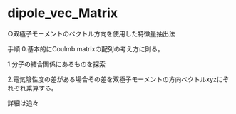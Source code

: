 # dipole_vec_Matrix

○双極子モーメントのベクトル方向を使用した特徴量抽出法

手順
0.基本的にCoulmb matrixの配列の考え方に則る。

1.分子の結合関係にあるものを探索

2.電気陰性度の差がある場合その差を双極子モーメントの方向ベクトルxyzにぞれぞれ乗算する。

詳細は追々
